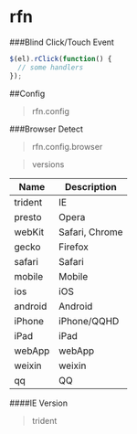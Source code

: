 # rfn

###Blind Click/Touch Event
```js
$(el).rClick(function() {
  // some handlers
});
```
##Config
> rfn.config

###Browser Detect
> rfn.config.browser

> versions

| Name        | Description     |
| ----------- |-----------------|
| trident     | IE              |
| presto      | Opera           |
| webKit      | Safari, Chrome  |
| gecko       | Firefox         |
| safari      | Safari          |
| mobile      | Mobile          |
| ios         | iOS             |
| android     | Android         |
| iPhone      | iPhone/QQHD     |
| iPad        | iPad            |
| webApp      | webApp          |
| weixin      | weixin          |
| qq          | QQ              |

####IE Version
> trident
